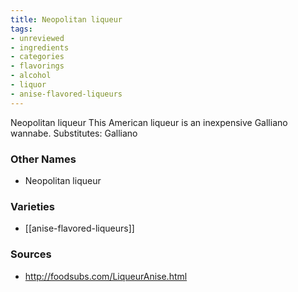 ```yaml
---
title: Neopolitan liqueur
tags:
- unreviewed
- ingredients
- categories
- flavorings
- alcohol
- liquor
- anise-flavored-liqueurs
---
```

Neopolitan liqueur This American liqueur is an inexpensive Galliano wannabe. Substitutes: Galliano

### Other Names

* Neopolitan liqueur

### Varieties

* [[anise-flavored-liqueurs]]

### Sources
* http://foodsubs.com/LiqueurAnise.html

